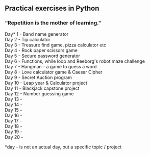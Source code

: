## Practical exercises in Python
### “Repetition is the mother of learning."

Day* 1 - Band name generator  <br>
Day 2 - Tip calculator <br>
Day 3 - Treasure find game, pizza calculator etc <br>
Day 4 - Rock paper scissors game <br>
Day 5 - Secure password generator <br>
Day 6 - Functions, while loop and Reeborg's robot maze challenge <br>
Day 7 - Hangman - a game to guess a word <br>
Day 8 - Love calculator game & Caesar Cipher <br>
Day 9 - Secret Auction program <br>
Day 10 - Leap year & Calculator project <br>
Day 11 - Blackjack capstone project  <br>
Day 12 - Number guessing game  <br> 
Day 13 -   <br> 
Day 14 -   <br> 
Day 15 -   <br> 
Day 16 -   <br>
Day 17 -   <br> 
Day 18 -   <br> 
Day 19 -   <br> 
Day 20 -   <br> 


*day - is not an actual day, but a specific topic / project <br> <br>


